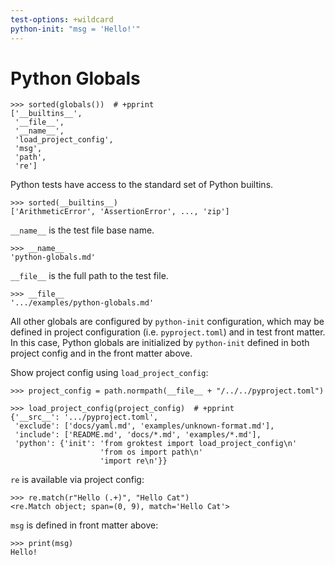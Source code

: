 ```yaml
---
test-options: +wildcard
python-init: "msg = 'Hello!'"
---
```


# Python Globals

    >>> sorted(globals())  # +pprint
    ['__builtins__',
     '__file__',
     '__name__',
     'load_project_config',
     'msg',
     'path',
     're']

Python tests have access to the standard set of Python builtins.

    >>> sorted(__builtins__)
    ['ArithmeticError', 'AssertionError', ..., 'zip']

`__name__` is the test file base name.

    >>> __name__
    'python-globals.md'

`__file__` is the full path to the test file.

    >>> __file__
    '.../examples/python-globals.md'

All other globals are configured by `python-init` configuration, which
may be defined in project configuration (i.e. `pyproject.toml`) and in
test front matter. In this case, Python globals are initialized by
`python-init` defined in both project config and in the front matter
above.

Show project config using `load_project_config`:

    >>> project_config = path.normpath(__file__ + "/../../pyproject.toml")

    >>> load_project_config(project_config)  # +pprint
    {'__src__': '.../pyproject.toml',
     'exclude': ['docs/yaml.md', 'examples/unknown-format.md'],
     'include': ['README.md', 'docs/*.md', 'examples/*.md'],
     'python': {'init': 'from groktest import load_project_config\n'
                        'from os import path\n'
                        'import re\n'}}

`re` is available via project config:

    >>> re.match(r"Hello (.+)", "Hello Cat")
    <re.Match object; span=(0, 9), match='Hello Cat'>

`msg` is defined in front matter above:

    >>> print(msg)
    Hello!
